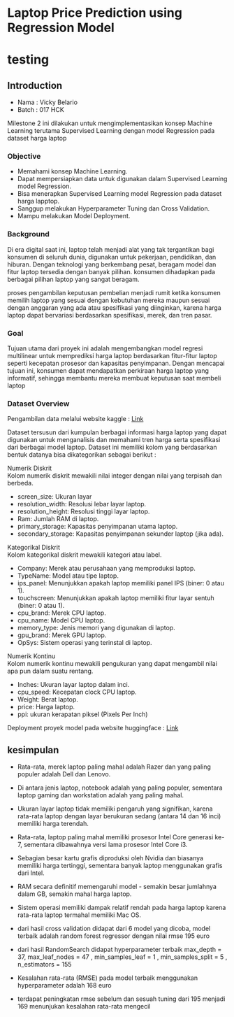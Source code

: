 # Laptop Price Prediction using Regression Model

# testing

## Introduction
- Nama  : Vicky Belario
- Batch : 017 HCK

Milestone 2 ini dilakukan untuk mengimplementasikan konsep Machine Learning terutama Supervised Learning dengan model Regression pada dataset harga laptop

### **Objective**
- Memahami konsep Machine Learning.
- Dapat mempersiapkan data untuk digunakan dalam Supervised Learning model Regression.
- Bisa menerapkan Supervised Learning model Regression pada dataset harga lapptop.
- Sanggup melakukan Hyperparameter Tuning dan Cross Validation.
- Mampu melakukan Model Deployment.

### **Background**
Di era digital saat ini, laptop telah menjadi alat yang tak tergantikan bagi konsumen di seluruh dunia, digunakan untuk pekerjaan, pendidikan, dan hiburan.  Dengan teknologi yang berkembang pesat, beragam model dan fitur laptop tersedia dengan banyak pilihan. konsumen dihadapkan pada berbagai pilihan laptop yang sangat beragam.

proses pengambilan keputusan pembelian menjadi rumit ketika konsumen memilih laptop yang sesuai dengan kebutuhan mereka maupun sesuai dengan anggaran yang ada atau spesifikasi yang diinginkan, karena harga laptop dapat bervariasi berdasarkan spesifikasi, merek, dan tren pasar.

### **Goal**
Tujuan utama dari proyek ini adalah mengembangkan model regresi multilinear untuk memprediksi harga laptop berdasarkan fitur-fitur laptop seperti kecepatan prosesor dan kapasitas penyimpanan. Dengan mencapai tujuan ini, konsumen dapat mendapatkan perkiraan harga laptop yang informatif, sehingga membantu mereka membuat keputusan saat membeli laptop 

### **Dataset Overview**

Pengambilan data melalui website kaggle :  [Link](https://www.kaggle.com/datasets/pragatikumari928/cleaned-laptop-price-dataset?select=laptop_updated.csv)

Dataset tersusun dari kumpulan berbagai informasi harga laptop yang dapat digunakan untuk menganalisis dan memahami tren harga serta spesifikasi dari berbagai model laptop. 
Dataset ini memiliki kolom yang berdasarkan bentuk datanya bisa dikategorikan sebagai berikut : 

Numerik Diskrit<br>
Kolom numerik diskrit mewakili nilai integer dengan nilai yang terpisah dan berbeda.

- screen_size: Ukuran layar
- resolution_width: Resolusi lebar layar laptop.
- resolution_height: Resolusi tinggi layar laptop.
- Ram: Jumlah RAM di laptop.
- primary_storage: Kapasitas penyimpanan utama laptop.
- secondary_storage: Kapasitas penyimpanan sekunder laptop (jika ada).

Kategorikal Diskrit<br>
Kolom kategorikal diskrit mewakili kategori atau label.

- Company: Merek atau perusahaan yang memproduksi laptop.
- TypeName: Model atau tipe laptop.
- ips_panel: Menunjukkan apakah laptop memiliki panel IPS (biner: 0 atau 1).
- touchscreen: Menunjukkan apakah laptop memiliki fitur layar sentuh (biner: 0 atau 1).
- cpu_brand: Merek CPU laptop.
- cpu_name: Model CPU laptop.
- memory_type: Jenis memori yang digunakan di laptop.
- gpu_brand: Merek GPU laptop.
- OpSys: Sistem operasi yang terinstal di laptop.

Numerik Kontinu<br>
Kolom numerik kontinu mewakili pengukuran yang dapat mengambil nilai apa pun dalam suatu rentang.

- Inches: Ukuran layar laptop dalam inci.
- cpu_speed: Kecepatan clock CPU laptop.
- Weight: Berat laptop.
- price: Harga laptop.
- ppi: ukuran kerapatan piksel (Pixels Per Inch)

Deployment proyek model pada website huggingface : [Link](https://huggingface.co/spaces/vickybelario/milestone2)

## kesimpulan

- Rata-rata, merek laptop paling mahal adalah Razer dan yang paling populer adalah Dell dan Lenovo.

- Di antara jenis laptop, notebook adalah yang paling populer, sementara laptop gaming dan workstation adalah yang paling mahal.

- Ukuran layar laptop tidak memiliki pengaruh yang signifikan, karena rata-rata laptop dengan layar berukuran sedang (antara 14 dan 16 inci) memiliki harga terendah.

- Rata-rata, laptop paling mahal memiliki prosesor Intel Core generasi ke-7, sementara dibawahnya versi lama  prosesor Intel Core i3.

- Sebagian besar kartu grafis diproduksi oleh Nvidia dan biasanya memiliki harga tertinggi, sementara banyak laptop menggunakan grafis dari Intel.

- RAM secara definitif memengaruhi model - semakin besar jumlahnya dalam GB, semakin mahal harga laptop.

- Sistem operasi memiliki dampak relatif rendah pada harga laptop karena rata-rata laptop termahal memiliki Mac OS.

- dari hasil cross validation didapat dari 6 model yang dicoba, model terbaik adalah random forest regressor dengan nilai rmse 195 euro

- dari hasil RandomSearch didapat hyperparameter terbaik max_depth = 37, max_leaf_nodes = 47 , min_samples_leaf = 1 , min_samples_split = 5 , n_estimators = 155 <br>

- Kesalahan rata-rata (RMSE) pada model terbaik menggunakan hyperparameter adalah 168 euro 

- terdapat peningkatan rmse sebelum dan sesuah tuning dari 195 menjadi 169 menunjukan kesalahan rata-rata mengecil
